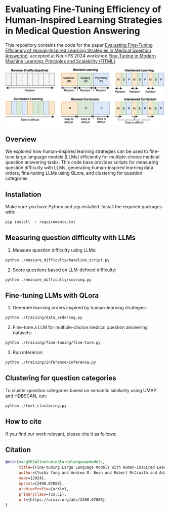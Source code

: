 # Evaluating Fine-Tuning Efficiency of Human-Inspired Learning Strategies in Medical Question Answering

This repository contains the code for the paper [Evaluating Fine-Tuning Efficiency of Human-Inspired Learning Strategies in Medical Question Answering](https://arxiv.org/abs/2408.07888), accepted at NeurIPS 2024 workshop [Fine-Tuning in Modern Machine Learning: Principles and Scalability (FITML)](https://sites.google.com/view/neurips2024-ftw).

![Fine-tuning with human-inspired learning strategies](learning_orders.png)

## Overview

We explored how human-inspired learning strategies can be used to fine-tune large language models (LLMs) efficiently for multiple-choice medical question answering tasks. This code base provides scripts for measuring question difficulty with LLMs, generating human-inspired learning data orders, fine-tuning LLMs using QLora, and clustering for question categories.

## Installation

Make sure you have Python and `pip` installed. Install the required packages with:

```bash
pip install -r requirements.txt
```

## Measuring question difficulty with LLMs

1. Measure question difficulty using LLMs:
```bash
python ./measure_difficulty/baseline_script.py
```

2. Score questions based on LLM-defined difficulty:
```bash
python ./measure_difficulty/scoring.py
```

## Fine-tuning LLMs with QLora

1. Generate learning orders inspired by human-learning strategies:
```bash
python ./training/data_ordering.py
```

2. Fine-tune a LLM for multiple-choice medical question answering datasets:
```bash
python ./training/fine-tuning/fine-tune.py
```

3. Run inference:
```bash
python ./training/inference/inference.py
```

## Clustering for question categories

To cluster question categories based on semantic similarity using UMAP and HDBSCAN, run:
```bash
python ./text_clustering.py
```

## How to cite

If you find our work relevant, please cite it as follows:

## Citation
```bibtex
@misc{yang2024finetuninglargelanguagemodels,
      title={Fine-tuning Large Language Models with Human-inspired Learning Strategies in Medical Question Answering}, 
      author={Yushi Yang and Andrew M. Bean and Robert McCraith and Adam Mahdi},
      year={2024},
      eprint={2408.07888},
      archivePrefix={arXiv},
      primaryClass={cs.CL},
      url={https://arxiv.org/abs/2408.07888}, 
}
```

